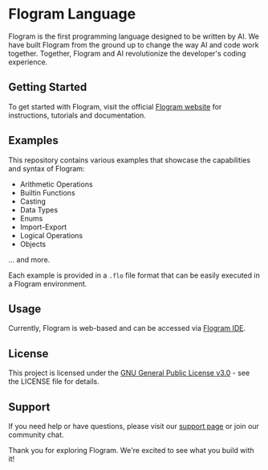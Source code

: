 # Flogram Language

Flogram is the first programming language designed to be written by AI. We have built Flogram from the ground up to change the way AI and code work together. Together, Flogram and AI revolutionize the developer's coding experience.

## Getting Started

To get started with Flogram, visit the official [Flogram website](https://flogram.dev/) for instructions, tutorials and documentation.

## Examples

This repository contains various examples that showcase the capabilities and syntax of Flogram:

- Arithmetic Operations
- Builtin Functions
- Casting
- Data Types
- Enums
- Import-Export
- Logical Operations
- Objects

... and more.

Each example is provided in a `.flo` file format that can be easily executed in a Flogram environment.

## Usage

Currently, Flogram is web-based and can be accessed via [Flogram IDE](https://flogram.dev/ide).

## License

This project is licensed under the [GNU General Public License v3.0](LICENSE) - see the LICENSE file for details.

## Support

If you need help or have questions, please visit our [support page](https://flogram.dev/support) or join our community chat.

Thank you for exploring Flogram. We're excited to see what you build with it!
